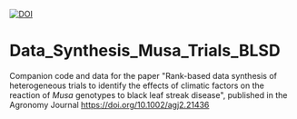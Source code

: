 <!-- badges: start -->
[![DOI](https://zenodo.org/badge/DOI/10.5281/zenodo.8200903.svg)](https://doi.org/10.5281/zenodo.8200903)
<!-- badges: end -->
# Data_Synthesis_Musa_Trials_BLSD

Companion code and data for the paper "Rank-based data synthesis of heterogeneous trials to identify the effects of climatic factors on the reaction of <i>Musa</i> genotypes to black leaf streak disease", published in the Agronomy Journal https://doi.org/10.1002/agj2.21436
